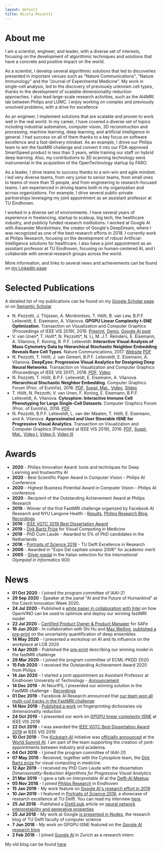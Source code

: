 ```yaml
---
layout: default
title: Nicola Pezzotti
---
```


About me
=======================

I am a scientist, engineer, and leader, with a diverse set of interests, focusing on the development of algorithmic techniques and solutions that have a concrete and positive impact on the world.

As a scientist, I develop several algorithmic solutions that led to discoveries presented in important venues such as "Nature Communications", "Nature Immunology" and the "Journal of Experimental Medicine".
My work in single-cell analysis, led to the discovery of previously unknown cell types, thanks to the development of scalable dimensionality reduction approaches. I also lead large-scale research activities, such as the AI4MRI lab between Philips and LUMC. I enjoy working on complex and previously unsolved problems, with a drive for excellence

As an engineer, I implement solutions that are scalable and proven to work well in the real world.
In my career, I have covered a diverse set of topics including industrial automation, computer vision, 3D reconstruction and processing, machine learning, deep learning, and artificial intelligence in general. I had success on all of them thanks to a key focus on software excellence and a fast-delivery mindset. As an example, I drove our Philips team to win the fastMRI challenge and convert it into our FDA-approved SmartSpeed product in less than 3 years, while training our staff on hybrid deep learning. Also, my contributions to 3D scanning technology were instrumental in the acquisition of the OpenTechnology startup by FARO.

As a leader, I drive teams to success thanks to a win-win and agile mindset. 
I led very diverse teams, from very junior to senior teams, from small ones to teams of more than 15 people, and from engineering to research-focused teams. I am experienced in driving teams both in my organization and across organizations. For example, I drive several public-private partnerships leveraging my joint appointment as an assistant professor at TU Eindhoven.

I worked in a diverse set of environments. I have several years of experience in freelancing, startup to scaleup, big tech, the healthcare industry, and publicly funded research institutions.
I worked at Google AI with Alexander Mordvintsev, the creator of Google's DeepDream, where I was recognized as one of the best research efforts in 2018. I currently work at Philips Research, focusing on the development of robust Artificial-Intelligence solutions for healthcare. I also have a joint appointment as an assistant professor at TU Eindhoven, focusing on human-centered AI, and I collaborate with several research groups across the world.

More information, and links to several news and achievements can be found on [my LinkedIn page](https://www.linkedin.com/in/nicola-pezzotti-58670527/)


Selected Publications
================
A detailed list of my publications can be found on my [Google Scholar page](https://scholar.google.com/citations?user=61To93wAAAAJ&hl=en) or on [Semantic Scholar](https://www.semanticscholar.org/author/Nicola-Pezzotti/2343408)

* N. Pezzotti, J. Thijssen, A. Mordvintsev, T. Höllt,  B. van Lew, B.P.F. Lelieveldt, E. Eisemann, A. Vilanova. **GPGPU Linear Complexity t-SNE Optimization**. Transaction on Visualization and Computer Graphics (Proceedings of IEEE VIS 2019), 2019. [Preprint](https://arxiv.org/abs/1805.10817), [Demo](https://nicola17.github.io/tfjs-tsne-demo/), [Google AI post](https://ai.googleblog.com/2018/06/realtime-tsne-visualizations-with.html)
* V. van Unen\*, T. Hollt\*, N. Pezzotti\*, N. Li, M. J.T. Reinders, E. Eisemann, A. Vilanova, F. Koning, B. P.F. Lelieveldt. **Interactive Visual Analysis of Mass Cytometry Data by Hierarchical Stochastic Neighbor Embedding Reveals Rare Cell Types**. Nature Communications, 2017. [Website](https://www.nature.com/articles/s41467-017-01689-9) [PDF](https://www.nature.com/articles/s41467-017-01689-9.pdf)
* N. Pezzotti, T. Höllt, J. van Gemert, B.P.F. Lelieveldt, E. Eisemann, A. Vilanova. **DeepEyes: Progressive Visual Analytics for Designing Deep Neural Networks**. Transaction on Visualization and Computer Graphics (Proceedings of IEEE VIS 2017), 2018. [PDF](https://graphics.tudelft.nl/Publications-new/2018/PHVLEV18/paper216.pdf), [Video](https://graphics.tudelft.nl/Publications-new/2018/PHVLEV18/file216.avi)
* N. Pezzotti, T. Höllt, B.P.F. Lelieveldt, E. Eisemann, A. Vilanova. **Hierarchical Stochastic Neighbor Embedding**. Computer Graphics Forum (Proc. of EuroVis), 2016. [PDF](publications/2016_hsne/preprint.pdf), [Suppl. Mat.](publications/2016_hsne/experiments.pdf), [Video](publications/2016_hsne/sun_analysis.mp4), [Slides](http://www.slideshare.net/NicolaPezzotti/hierarchical-stochastic-neighbor-embedding)
* T. Höllt, N. Pezzotti, V. van Unen, F. Koning, E. Eisemann, B.P.F. Lelieveldt, A. Vilanova. **Cytosplore: Interactive Immune Cell Phenotyping for Large Single-Cell Datasets**. Computer Graphics Forum (Proc. of EuroVis), 2016. [PDF](https://graphics.tudelft.nl/Publications-new/2016/HPVKELV16/eurovis16_Cytosplore_Interactive_Immune_Cell_Phenotyping_for_Large_Single-Cell_Datasets.pdf)
* N. Pezzotti, B.P.F. Lelieveldt, L. van der Maaten, T. Höllt, E. Eisemann, and A. Vilanova. **Approximated and User Steerable tSNE for Progressive Visual Analytics**. Transaction on Visualization and Computer Graphics (Presented at IEEE VIS 2016), 2016. [PDF](publications/2016_AtSNE.pdf), [Suppl. Mat.](https://www.researchgate.net/publication/303305902_A-tSNE_supplemental_materials), [Video I](https://www.researchgate.net/publication/303305958_A-tSNE_Comparison_on_the_MNIST_dataset), [Video II](https://www.researchgate.net/publication/303305906_A-tSNE_Case_Study_I_-_Mouse_Brain), [Video III](https://www.researchgate.net/publication/303305908_A-tSNE_Case_Study_II_-_Data_Stream)

Awards
================
* **2020** - Philips Innovation Award: tools and techniques for Deep Learning and trustworthy AI 
* **2020** - Best Scientific Paper Award in Computer Vision - Philips AI Conference
* **2020** - Highest Business Potential Award in Computer Vision - Philips AI conference 
* **2020** - Recipient of the Outstanding Achievement Award at Philips Research
* **2019** - Winner of the first FastMRI challenge organized by Facebook AI Research and NYU Langone Health - [Results](https://ai.facebook.com/blog/results-of-the-first-fastmri-image-reconstruction-challenge/), [Philips Research Blog](https://www.philips.com/a-w/research/blog/20191220-teamwork-makes-the-dream-work-how-a-co-research-approach-tackles-mri-challenges-with-ai.html),  [Recordings](https://slideslive.com/38922093/medical-imaging-meets-neurips-4)
* **2019** - [IEEE VGTC 2019 Best Dissertation Award](http://vacommunity.org/ieeevpg/bestthesis/)
* **2019** - [Dirk Bartz Prize](https://www.eurographics2019.it/index.php/program/dirk_bartz_prize/) for Visual Computing in Medicine
* **2019** - PhD Cum Laude - Awarded to 5% of PhD candidates in the Netherlands
* **2018** - [Portraits of Science 2018](https://tu-delft.instantmagazine.com/tu-delft/portraits-2018#!/home) - TU Delft Excellence in Research
* **2006** - Awarded in "Expo Del capitale umano 2006" for academic merit
* **2005** - [Silver medal](https://www.olimpiadi-informatica.it/index.php/olimpiadi-italiane-2005.html) in the Italian selection for the *International Olympiad in Informatics* (IOI)


News
================

* **01 Oct 2020** - I joined the program committee of IAAI-21
* **29 Sep 2020** - Speaker at the panel "AI and the Future of Humankind" at the Czech Innovation Week 2020.
* **24 Jul 2020** - Published a [white paper in collaboration with Intel](https://www.intel.com/content/www/us/en/artificial-intelligence/solutions/openvino-philips-compressed-sensing-image-reconstruction-algorithms.html?wapkw=philips) on how OpenVINO can be used to optimize and deploy our winning fastMRI model
* **22 Jul 2020** - [Certified Product Owner & Product Manager](https://www.youracclaim.com/badges/2efbeb52-9aca-470b-97b9-054c2291d8a5/linked_in) for SAFe
* **16 Jun 2020** - In collaboration with Shi Hu and [Max Welling](https://staff.fnwi.uva.nl/m.welling/), [published a pre-print](https://arxiv.org/pdf/2002.05582.pdf) on the uncertainty quantification of deep ensembles
* **14 May 2020** - I presented a workshop on AI and its influence on the workplace at LCB 2020
* **14 Apr 2020** - Published the [pre-print](https://arxiv.org/pdf/2004.07339.pdf) describing our winning model in the fastMRI challenge
* **29 Mar 2020** - I joined the program committee of ECML-PKDD 2020
* **15 Feb 2020** - I received the Outstanding Achievement Award 2020 from Philips
* **14 Jan 2020** - I started a joint appointment as Assistant Professor at Eindhoven University of Technology - [Announcement](https://www.philips.com/a-w/about/news/archive/standard/news/articles/2020/20200213-philips-and-ahold-delhaize-announce-first-kickstart-ai-joint-appointments.html?fbclid=IwAR29fh6N8a7TO8YMs8tpnI4b47eosGn_qUyEJrJ1B-TDOfLjNDktV8jiL0g)
* **14 Dec 2019** - At NeurIPS, I presented our winning solution in the FastMRI challenge -  [Recordings](https://slideslive.com/38922093/medical-imaging-meets-neurips-4)
* **01 Dec 2019** - Facebook AI Research announced that [our team won all multi-coil tracks in the FastMRI challenge](https://ai.facebook.com/blog/results-of-the-first-fastmri-image-reconstruction-challenge/)
* **14 Nov 2019** - [Published a work]([https://link.springer.com/chapter/10.1007/978-3-030-35817-4_6) on fingerprinting dictionaries via dimensionality reduction
* **24 Oct 2019** - I presented our work on [GPGPU linear complexity tSNE](https://nicola17.github.io/tfjs-tsne-demo/) at IEEE VIS 2019
* **22 Oct 2019** - I was awarded the [IEEE VGTC Best Dissertation Award 2019](http://vacommunity.org/ieeevpg/bestthesis/) at IEEE VIS 2019
* **10 Oct 2019** - The [Kickstart-AI](https://www.kickstartai.nl/) initiative was [officially announced](https://www.globenewswire.com/news-release/2019/10/10/1927666/0/en/Five-Dutch-companies-to-further-boost-Artificial-Intelligence-in-the-Netherlands.html) at the [World Summit AI](https://worldsummit.ai/). I am part of the team supporting the creation of joint-appointments between industry and academia. 
* **04 Oct 2019** - I joined the program committee of IAAI-20
* **07 May 2019** - Received, together with the Cytosplore team, the [Dirk Bartz prize](https://www.eurographics2019.it/index.php/program/dirk_bartz_prize/) for visual computing in medicine.
* **12 Apr 2019** - I received my PhD Cum Laude with the dissertation *Dimensionality-Reduction Algorithms for Progressive Visual Analytics*
* **21 Mar 2019** - I gave a talk on *Interpretable AI* at the [Delft-AI Meetup](https://www.meetup.com/Delft-AI-Meetup/events/256563603/)
* **05 Nov 2018** - I joined [Philips Research](https://www.philips.com/content/corporate/en_AA/research/home.html/) in Eindhoven
* **15 Jan 2019** - My work feature on [Google AI's research effort in 2019](https://ai.googleblog.com/2019/01/looking-back-at-googles-research.html)
* **10 Jan 2019** - I featured in [Portraits of Science 2018](https://tu-delft.instantmagazine.com/tu-delft/portraits-2018#!/home), a showcase of research excellence at TU Delft. You can read my interview [here](https://tu-delft.instantmagazine.com/tu-delft/portraits-2018#!/nicola-pezzotti-interview-en).
* **25 Jul 2018** - Published a [Distill.pub](https://distill.pub) article on [neural network interpretability and generative properties](https://distill.pub/2018/differentiable-parameterizations/)
* **25 Jul 2018** - My work at Google [is presented in Nodes](https://www.tudelft.nl/en/eemcs/current/nodes/stories/organizing-high-dimensional-data-with-triangles-and-fields/), the research blog of TU Delft faculty of computer science
* **7 Jun 2018** - My work on GPGPU tSNE featured on the [Google AI research blog](https://ai.googleblog.com/2018/06/realtime-tsne-visualizations-with.html)
* **2 Feb 2018** - I joined [Google AI](https://ai.google/) in Zurich as a research intern

My old blog can be found [here](/archive)
